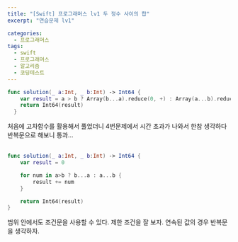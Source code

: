 ```yaml
---
title: "[Swift] 프로그래머스 lv1 두 정수 사이의 합"
excerpt: "연습문제 lv1"

categories:
  - 프로그래머스
tags:
  - swift
  - 프로그래머스
  - 알고리즘
  - 코딩테스트
---
```


```swift
func solution(_ a:Int, _ b:Int) -> Int64 {
    var result = a > b ? Array(b...a).reduce(0, +) : Array(a...b).reduce(0, +)
    return Int64(result)
  }
```
처음에 고차함수를 활용해서 풀었더니 4번문제에서 시간 초과가 나와서 한참 생각하다 반복문으로 해보니 통과...
<br></br>
```swift
func solution(_ a:Int, _ b:Int) -> Int64 {
    var result = 0

    for num in a>b ? b...a : a...b {
        result += num
    }

    return Int64(result)
}
```

범위 안에서도 조건문을 사용할 수 있다.
제한 조건을 잘 보자.
연속된 값의 경우 반복문을 생각하자.